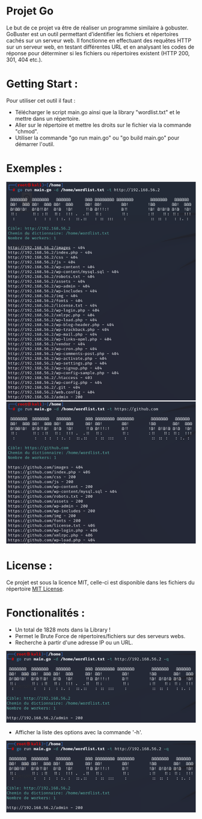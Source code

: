 # Projet Go

Le but de ce projet va être de réaliser un programme similaire à gobuster. GoBuster est un outil
permettant d’identifier les fichiers et répertoires cachés sur un serveur web. Il fonctionne en
effectuant des requêtes HTTP sur un serveur web, en testant différentes URL et en analysant les
codes de réponse pour déterminer si les fichiers ou répertoires existent (HTTP 200, 301, 404 etc.).

# Getting Start :

Pour utiliser cet outil il faut :
  - Télécharger le script main.go ainsi que la library "wordlist.txt" et le mettre dans un répertoire.
  - Aller sur le répertoire et mettre les droits sur le fichier via la commande "chmod".
  - Utiliser la commande "go run main.go" ou "go build main.go" pour démarrer l'outil.

# Exemples :

![Exemple Screenshot](Images/Exemple1.PNG)
![Exemple Screenshot](Images/Exemple2.PNG)

# License :

Ce projet est sous la licence MIT, celle-ci est disponible dans les fichiers du répertoire [MIT License](./LICENSE.txt).

# Fonctionalités :

  - Un total de 1828 mots dans la Library !
  - Permet le Brute Force de répertoires/fichiers sur des serveurs webs.
  - Recherche à partir d'une adresse IP ou un URL.

  ![Exemple Screenshot](Images/Interface.PNG)
  
  - Afficher la liste des options avec la commande '-h'.

  ![Exemple Screenshot](Images/Interface.PNG)
